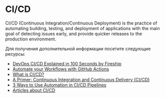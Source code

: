 # CI/CD

CI/CD (Continuous Integration/Continuous Deployment) is the practice of automating building, testing, and deployment of applications with the main goal of detecting issues early, and provide quicker releases to the production environment.

Для получения дополнительной информации посетите следующие ресурсы:

- [DevOps CI/CD Explained in 100 Seconds by Fireship](https://www.youtube.com/watch?v=scEDHsr3APg)
- [Automate your Workflows with GitHub Actions](https://www.youtube.com/watch?v=nyKZTKQS_EQ)
- [What is CI/CD?](https://about.gitlab.com/topics/ci-cd/)
- [A Primer: Continuous Integration and Continuous Delivery (CI/CD)](https://thenewstack.io/a-primer-continuous-integration-and-continuous-delivery-ci-cd/)
- [3 Ways to Use Automation in CI/CD Pipelines](https://thenewstack.io/3-ways-to-use-automation-in-ci-cd-pipelines/)
- [Articles about CI/CD](https://thenewstack.io/category/ci-cd/)
